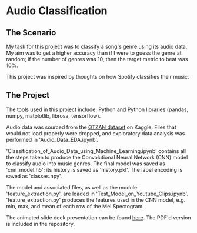 # Audio Classification
## The Scenario

My task for this project was to classify a song's genre using its audio data. My aim was to get a higher accuracy than if I were to guess the genre at random; if the number of genres was 10, then the target metric to beat was 10%.

This project was inspired by thoughts on how Spotify classifies their music. 


## The Project

The tools used in this project include: Python and Python libraries (pandas, numpy, matplotlib, librosa, tensorflow).

Audio data was sourced from the [GTZAN dataset](https://www.kaggle.com/datasets/andradaolteanu/gtzan-dataset-music-genre-classification) on Kaggle. Files that would not load properly were dropped, and exploratory data analysis was performed in 'Audio_Data_EDA.ipynb'. 

'Classification_of_Audio_Data_using_Machine_Learning.ipynb' contains all the steps taken to produce the Convolutional Neural Network (CNN) model to classify audio into music genres. 
The final model was saved as 'cnn_model.h5'; its history is saved as 'history.pkl'. The label encoding is saved as 'classes.npy'. 

The model and associated files, as well as the module 'feature_extraction.py', are loaded in 'Test_Model_on_Youtube_Clips.ipynb'. 'feature_extraction.py' produces the features used in the CNN model, e.g. min, max, and mean of each row of the Mel Spectogram. 

The animated slide deck presentation can be found [here](https://www.canva.com/design/DAGJ_ayphRI/afFF12HA3axhxRTSc2otRA/view?utm_content=DAGJ_ayphRI&utm_campaign=designshare&utm_medium=link&utm_source=editor). The PDF'd version is included in the repository.
